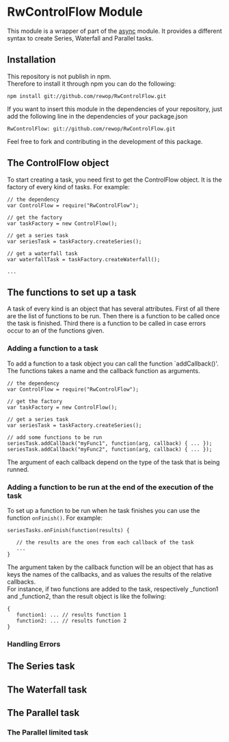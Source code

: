 # RwControlFlow Module
This module is a wrapper of part of the [async](https://github.com/caolan/async) module. It provides a different syntax to create Series, Waterfall and Parallel tasks.

## Installation
This repository is not publish in npm.     
Therefore to install it through npm you can do the following:
```
npm install git://github.com/rewop/RwControlFlow.git
```

If you want to insert this module in the dependencies of your repository, just add the following line in the dependencies of your package.json
```
RwControlFlow: git://github.com/rewop/RwControlFlow.git
```

Feel free to fork and contributing in the development of this package.

## The ControlFlow object
To start creating a task, you need first to get the ControlFlow object. It is the factory of every kind of tasks. For example:
```
// the dependency
var ControlFlow = require("RwControlFlow");

// get the factory
var taskFactory = new ControlFlow();

// get a series task
var seriesTask = taskFactory.createSeries();

// get a waterfall task
var waterfallTask = taskFactory.createWaterfall();

...
```

## The functions to set up a task
A task of every kind is an object that has several attributes. First of all there are the list of functions to be run. Then there is a function to be called once the task is finished. Third there is a function to be called in case errors occur to an of the functions given.

### Adding a function to a task
To add a function to a task object you can call the function `addCallback()'. The functions takes a name and the callback function as arguments.
```
// the dependency
var ControlFlow = require("RwControlFlow");

// get the factory
var taskFactory = new ControlFlow();

// get a series task
var seriesTask = taskFactory.createSeries();

// add some functions to be run
seriesTask.addCallback("myFunc1", function(arg, callback) { ... });
seriesTask.addCallback("myFunc2", function(arg, callback) { ... });
```

The argument of each callback depend on the type of the task that is being runned. 

### Adding a function to be run at the end of the execution of the task
To set up a function to be run when he task finishes you can use the function `onFinish()`. For example:
```
seriesTasks.onFinish(function(results) {

   // the results are the ones from each callback of the task
   ...
}
```
The argument taken by the callback function will be an object that has as keys the names of the callbacks, and as values the results of the relative callbacks.   
For instance, if two functions are added to the task, respectively _function1 and _function2, than the result object is like the follwing:
```
{
   function1: ... // results function 1
   function2: ... // results function 2
}
```

### Handling Errors

## The Series task

## The Waterfall task

## The Parallel task

### The Parallel limited task

